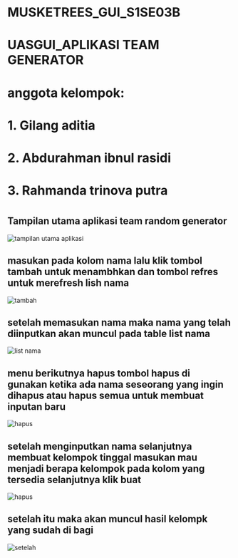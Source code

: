 # MUSKETREES_GUI_S1SE03B
# UASGUI_APLIKASI TEAM GENERATOR
#
# anggota kelompok:
# 1. Gilang aditia
# 2. Abdurahman ibnul rasidi
# 3. Rahmanda trinova putra
#
## Tampilan utama aplikasi team random generator
![tampilan utama aplikasi](https://i.ibb.co/wQpmxrS/tampilanawal.jpg)
## masukan pada kolom nama lalu klik tombol tambah untuk menambhkan dan tombol refres untuk merefresh lish nama
![tambah](https://i.ibb.co/qjPz4kc/masukan-nama-dan-refresh.jpg)
## setelah memasukan nama maka nama yang telah diinputkan akan muncul pada table list nama
![list nama](https://i.ibb.co/ZfyJct9/hasil-set-nama.jpg)
## menu berikutnya hapus tombol hapus di gunakan ketika ada nama seseorang yang ingin dihapus atau hapus semua untuk membuat inputan baru
![hapus](https://i.ibb.co/0J40KxM/hapus.jpg)
## setelah menginputkan nama selanjutnya membuat kelompok tinggal masukan mau menjadi berapa kelompok pada kolom yang tersedia selanjutnya klik buat
![hapus](https://i.ibb.co/yQTcPTr/buat-grup.jpg)
## setelah itu maka akan muncul hasil kelompk yang sudah di bagi
![setelah](https://i.ibb.co/SrLRXYP/hasilkelompok.jpg)
